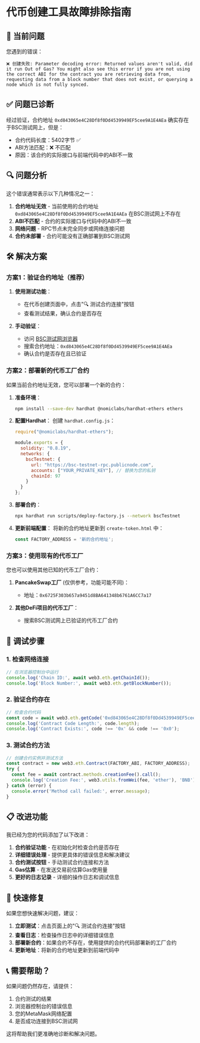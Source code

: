 # 代币创建工具故障排除指南

## 🚨 当前问题

您遇到的错误：
```
❌ 创建失败: Parameter decoding error: Returned values aren't valid, did it run Out of Gas? You might also see this error if you are not using the correct ABI for the contract you are retrieving data from, requesting data from a block number that does not exist, or querying a node which is not fully synced.
```

## ✅ 问题已诊断

经过验证，合约地址 `0xd843065e4C28Df8f0Dd4539949EF5cee9A1E4AEa` 确实存在于BSC测试网上，但是：
- 合约代码长度：5402字节 ✅
- ABI方法匹配：❌ 不匹配
- 原因：该合约的实际接口与前端代码中的ABI不一致

## 🔍 问题分析

这个错误通常表示以下几种情况之一：

1. **合约地址无效** - 当前使用的合约地址 `0xd843065e4C28Df8f0Dd4539949EF5cee9A1E4AEa` 在BSC测试网上不存在
2. **ABI不匹配** - 合约的实际接口与代码中的ABI不一致
3. **网络问题** - RPC节点未完全同步或网络连接问题
4. **合约未部署** - 合约可能没有正确部署到BSC测试网

## 🛠️ 解决方案

### 方案1：验证合约地址（推荐）

1. **使用测试功能**：
   - 在代币创建页面中，点击"🔍 测试合约连接"按钮
   - 查看测试结果，确认合约是否存在

2. **手动验证**：
   - 访问 [BSC测试网浏览器](https://testnet.bscscan.com)
   - 搜索合约地址：`0xd843065e4C28Df8f0Dd4539949EF5cee9A1E4AEa`
   - 确认合约是否存在且已验证

### 方案2：部署新的代币工厂合约

如果当前合约地址无效，您可以部署一个新的合约：

1. **准备环境**：
   ```bash
   npm install --save-dev hardhat @nomiclabs/hardhat-ethers ethers
   ```

2. **配置Hardhat**：
   创建 `hardhat.config.js`：
   ```javascript
   require("@nomiclabs/hardhat-ethers");

   module.exports = {
     solidity: "0.8.19",
     networks: {
       bscTestnet: {
         url: "https://bsc-testnet-rpc.publicnode.com",
         accounts: ["YOUR_PRIVATE_KEY"], // 替换为您的私钥
         chainId: 97
       }
     }
   };
   ```

3. **部署合约**：
   ```bash
   npx hardhat run scripts/deploy-factory.js --network bscTestnet
   ```

4. **更新前端配置**：
   将新的合约地址更新到 `create-token.html` 中：
   ```javascript
   const FACTORY_ADDRESS = '新的合约地址';
   ```

### 方案3：使用现有的代币工厂

您也可以使用其他已知的代币工厂合约：

1. **PancakeSwap工厂** (仅供参考，功能可能不同)：
   - 地址：`0x6725F303b657a9451d8BA641348b6761A6CC7a17`

2. **其他DeFi项目的代币工厂**：
   - 搜索BSC测试网上已验证的代币工厂合约

## 🔧 调试步骤

### 1. 检查网络连接
```javascript
// 在浏览器控制台中运行
console.log('Chain ID:', await web3.eth.getChainId());
console.log('Block Number:', await web3.eth.getBlockNumber());
```

### 2. 验证合约存在
```javascript
// 检查合约代码
const code = await web3.eth.getCode('0xd843065e4C28Df8f0Dd4539949EF5cee9A1E4AEa');
console.log('Contract Code Length:', code.length);
console.log('Contract Exists:', code !== '0x' && code !== '0x0');
```

### 3. 测试合约方法
```javascript
// 创建合约实例并测试方法
const contract = new web3.eth.Contract(FACTORY_ABI, FACTORY_ADDRESS);
try {
  const fee = await contract.methods.creationFee().call();
  console.log('Creation Fee:', web3.utils.fromWei(fee, 'ether'), 'BNB');
} catch (error) {
  console.error('Method call failed:', error.message);
}
```

## 📋 改进功能

我已经为您的代码添加了以下改进：

1. **合约验证功能** - 在初始化时检查合约是否存在
2. **详细错误处理** - 提供更具体的错误信息和解决建议
3. **合约测试按钮** - 手动测试合约连接和方法
4. **Gas估算** - 在发送交易前估算Gas使用量
5. **更好的日志记录** - 详细的操作日志和调试信息

## 🚀 快速修复

如果您想快速解决问题，建议：

1. **立即测试**：点击页面上的"🔍 测试合约连接"按钮
2. **查看日志**：检查操作日志中的详细错误信息
3. **部署新合约**：如果合约不存在，使用提供的合约代码部署新的工厂合约
4. **更新地址**：将新的合约地址更新到前端代码中

## 📞 需要帮助？

如果问题仍然存在，请提供：
1. 合约测试的结果
2. 浏览器控制台的错误信息
3. 您的MetaMask网络配置
4. 是否成功连接到BSC测试网

这将帮助我们更准确地诊断和解决问题。
